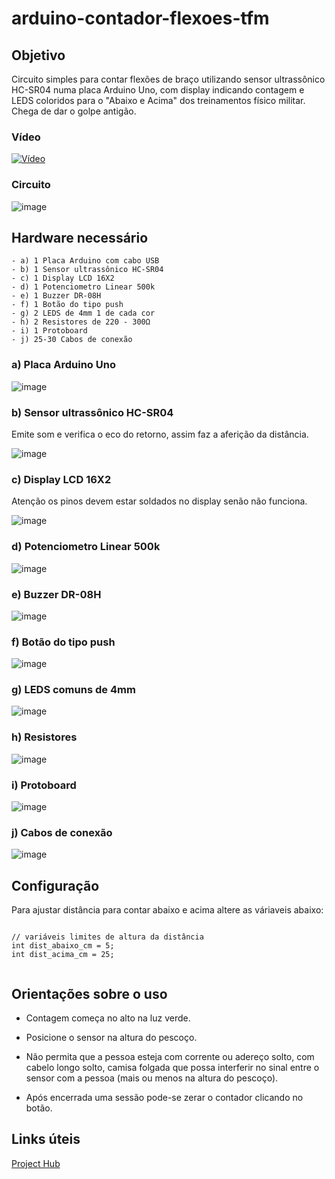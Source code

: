 
# arduino-contador-flexoes-tfm

## Objetivo

Circuito simples para contar flexões de braço utilizando sensor ultrassônico HC-SR04 numa placa Arduino Uno, com display indicando contagem e LEDS coloridos para o "Abaixo e Acima" dos treinamentos físico militar. Chega de dar o golpe antigão.

### Vídeo

[![Vídeo](https://user-images.githubusercontent.com/22710963/77812602-26aa2b80-7081-11ea-8fb7-447110661b62.png)](https://youtu.be/gDvG_-5g_NA)

### Circuito

![image](https://user-images.githubusercontent.com/22710963/77810018-15592300-7071-11ea-8ccc-fbe44381f708.png)

## Hardware necessário

```
- a) 1 Placa Arduino com cabo USB
- b) 1 Sensor ultrassônico HC-SR04
- c) 1 Display LCD 16X2
- d) 1 Potenciometro Linear 500k  
- e) 1 Buzzer DR-08H
- f) 1 Botão do tipo push
- g) 2 LEDS de 4mm 1 de cada cor
- h) 2 Resistores de 220 - 300Ω
- i) 1 Protoboard
- j) 25-30 Cabos de conexão
```

### a) Placa Arduino Uno

![image](https://user-images.githubusercontent.com/22710963/77551422-16cbf500-6e91-11ea-850d-7e3989c9f1f2.png)

### b) Sensor ultrassônico HC-SR04

  Emite som e verifica o eco do retorno, assim faz a aferição da distância.

![image](https://user-images.githubusercontent.com/22710963/76180933-37603380-619e-11ea-9ff6-56c12c26a39b.png)

### c) Display LCD 16X2
  
  Atenção os pinos devem estar soldados no display senão não funciona.

![image](https://user-images.githubusercontent.com/22710963/77712613-0d3aae00-6fb3-11ea-892b-0d5e8753b394.png)

### d) Potenciometro Linear 500k

![image](https://user-images.githubusercontent.com/22710963/77713295-c1890400-6fb4-11ea-87e0-9f36d23c9042.png)

### e) Buzzer DR-08H

![image](https://user-images.githubusercontent.com/22710963/77565026-62d36580-6ea2-11ea-9a5e-389752b9158f.png)
  
### f) Botão do tipo push

![image](https://user-images.githubusercontent.com/22710963/77810160-d24b7f80-7071-11ea-9371-8eb08853b890.png)

### g) LEDS comuns de 4mm

![image](https://user-images.githubusercontent.com/22710963/77499523-14d24980-6e31-11ea-9ee1-2f44635a20be.png)

### h) Resistores

![image](https://user-images.githubusercontent.com/22710963/76045740-c0783000-5f3c-11ea-9188-3b239840fbda.png)
  
### i) Protoboard

![image](https://user-images.githubusercontent.com/22710963/77499362-a8574a80-6e30-11ea-9744-a15c3206fd50.png)

### j) Cabos de conexão

![image](https://user-images.githubusercontent.com/22710963/77499606-5662f480-6e31-11ea-96fd-9e268dceb50f.png)

## Configuração

Para ajustar distância para contar abaixo e acima altere as váriaveis abaixo:

```

// variáveis limites de altura da distância
int dist_abaixo_cm = 5;
int dist_acima_cm = 25;


```

## Orientações sobre o uso

- Contagem começa no alto na luz verde.

- Posicione o sensor na altura do pescoço.

- Não permita que a pessoa esteja com corrente ou adereço solto, com cabelo longo solto, camisa folgada que possa interferir no sinal entre o sensor com a pessoa (mais ou menos na altura do pescoço).

- Após encerrada uma sessão pode-se zerar o contador clicando no botão.

## Links úteis

[Project Hub](https://create.arduino.cc/projecthub/mixpose/pushup-counter-e3ed69?ref=platform&ref_id=424_trending___&offset=46)
